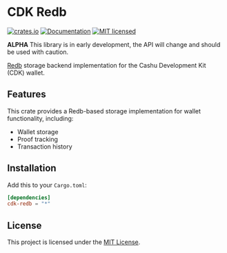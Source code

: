 # CDK Redb

[![crates.io](https://img.shields.io/crates/v/cdk-redb.svg)](https://crates.io/crates/cdk-redb)
[![Documentation](https://docs.rs/cdk-redb/badge.svg)](https://docs.rs/cdk-redb)
[![MIT licensed](https://img.shields.io/badge/license-MIT-blue.svg)](https://github.com/cashubtc/cdk/blob/main/LICENSE)

**ALPHA** This library is in early development, the API will change and should be used with caution.

[Redb](https://github.com/cberner/redb) storage backend implementation for the Cashu Development Kit (CDK) wallet.

## Features

This crate provides a Redb-based storage implementation for wallet functionality, including:
- Wallet storage
- Proof tracking
- Transaction history

## Installation

Add this to your `Cargo.toml`:

```toml
[dependencies]
cdk-redb = "*"
```

## License

This project is licensed under the [MIT License](../../LICENSE).